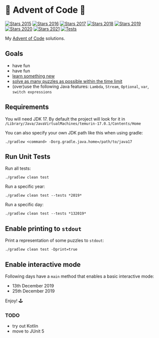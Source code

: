 

# 🎄 Advent of Code 🎅

[![Stars 2015](https://img.shields.io/static/v1?label=2015&message=34⭐&color=orangered)](https://adventofcode.com/2015)
[![Stars 2016](https://img.shields.io/static/v1?label=2016&message=20⭐&color=orangered)](https://adventofcode.com/2016)
[![Stars 2017](https://img.shields.io/static/v1?label=2017&message=20⭐&color=orangered)](https://adventofcode.com/2017)
[![Stars 2018](https://img.shields.io/static/v1?label=2018&message=50⭐&color=dodgerblue)](https://adventofcode.com/2018)
[![Stars 2019](https://img.shields.io/static/v1?label=2019&message=50⭐&color=dodgerblue)](https://adventofcode.com/2019)
[![Stars 2020](https://img.shields.io/static/v1?label=2020&message=50⭐&color=dodgerblue)](https://adventofcode.com/2020)
[![Stars 2021](https://img.shields.io/static/v1?label=2021&message=38⭐&color=orangered)](https://adventofcode.com/2021)
[![Tests](https://github.com/cicaleseandrea/advent-of-code/actions/workflows/gradle.yml/badge.svg)](https://github.com/cicaleseandrea/advent-of-code/actions/workflows/gradle.yml)

My [Advent of Code](https://adventofcode.com/) solutions.


## Goals
- have fun
- have fun
- [learn something new](topics/README.md)
- [solve as many puzzles as possible within the time limit](https://www.reddit.com/r/adventofcode/comments/7m9mg8/all_years_all_days_solve_them_within_the_time/)
- (over)use the following Java features: `Lambda`, `Stream`, `Optional`, `var`, `switch expressions`


## Requirements
You will need JDK 17. By default the project will look for it in `/Library/Java/JavaVirtualMachines/temurin-17.0.1/Contents/Home`

You can also specify your own JDK path like this when using gradle:

`./gradlew <command> -Dorg.gradle.java.home=/path/to/java17`

## Run Unit Tests
Run all tests:

`./gradlew clean test`

Run a specific year:

`./gradlew clean test --tests *2019*`

Run a specific day:

`./gradlew clean test --tests *132019*`


## Enable printing to `stdout`
Print a representation of some puzzles to `stdout`:

`./gradlew clean test -Dprint=true`


## Enable interactive mode
Following days have a `main` method that enables a basic interactive mode:
- 13th December 2019
- 25th December 2019

Enjoy! 🕹️

### TODO
- try out Kotlin
- move to JUnit 5
